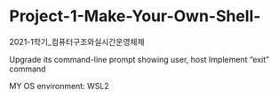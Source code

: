 # Project-1-Make-Your-Own-Shell-
2021-1학기_컴퓨터구조와실시간운영체제

Upgrade its command-line prompt showing user, host
Implement “exit” command

MY OS environment: WSL2
